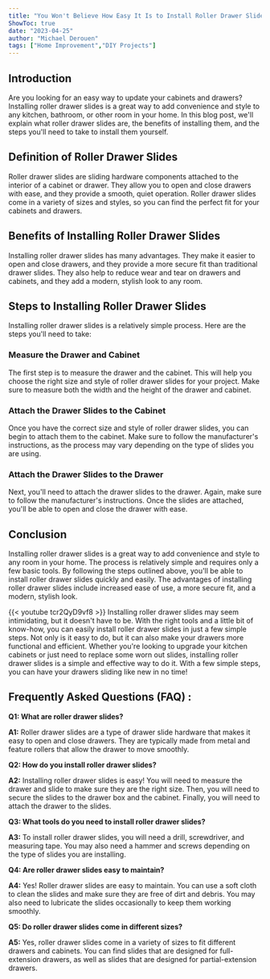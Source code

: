 ```yaml
---
title: "You Won't Believe How Easy It Is to Install Roller Drawer Slides!"
ShowToc: true 
date: "2023-04-25"
author: "Michael Derouen" 
tags: ["Home Improvement","DIY Projects"]
---
```

## Introduction

Are you looking for an easy way to update your cabinets and drawers? Installing roller drawer slides is a great way to add convenience and style to any kitchen, bathroom, or other room in your home. In this blog post, we'll explain what roller drawer slides are, the benefits of installing them, and the steps you'll need to take to install them yourself. 

## Definition of Roller Drawer Slides

Roller drawer slides are sliding hardware components attached to the interior of a cabinet or drawer. They allow you to open and close drawers with ease, and they provide a smooth, quiet operation. Roller drawer slides come in a variety of sizes and styles, so you can find the perfect fit for your cabinets and drawers.

## Benefits of Installing Roller Drawer Slides

Installing roller drawer slides has many advantages. They make it easier to open and close drawers, and they provide a more secure fit than traditional drawer slides. They also help to reduce wear and tear on drawers and cabinets, and they add a modern, stylish look to any room.

## Steps to Installing Roller Drawer Slides

Installing roller drawer slides is a relatively simple process. Here are the steps you'll need to take:

### Measure the Drawer and Cabinet

The first step is to measure the drawer and the cabinet. This will help you choose the right size and style of roller drawer slides for your project. Make sure to measure both the width and the height of the drawer and cabinet.

### Attach the Drawer Slides to the Cabinet

Once you have the correct size and style of roller drawer slides, you can begin to attach them to the cabinet. Make sure to follow the manufacturer's instructions, as the process may vary depending on the type of slides you are using.

### Attach the Drawer Slides to the Drawer

Next, you'll need to attach the drawer slides to the drawer. Again, make sure to follow the manufacturer's instructions. Once the slides are attached, you'll be able to open and close the drawer with ease.

## Conclusion

Installing roller drawer slides is a great way to add convenience and style to any room in your home. The process is relatively simple and requires only a few basic tools. By following the steps outlined above, you'll be able to install roller drawer slides quickly and easily. The advantages of installing roller drawer slides include increased ease of use, a more secure fit, and a modern, stylish look.

{{< youtube tcr2QyD9vf8 >}} 
Installing roller drawer slides may seem intimidating, but it doesn't have to be. With the right tools and a little bit of know-how, you can easily install roller drawer slides in just a few simple steps. Not only is it easy to do, but it can also make your drawers more functional and efficient. Whether you're looking to upgrade your kitchen cabinets or just need to replace some worn out slides, installing roller drawer slides is a simple and effective way to do it. With a few simple steps, you can have your drawers sliding like new in no time!

## Frequently Asked Questions (FAQ) :
**Q1: What are roller drawer slides?**

**A1:** Roller drawer slides are a type of drawer slide hardware that makes it easy to open and close drawers. They are typically made from metal and feature rollers that allow the drawer to move smoothly.

**Q2: How do you install roller drawer slides?**

**A2:** Installing roller drawer slides is easy! You will need to measure the drawer and slide to make sure they are the right size. Then, you will need to secure the slides to the drawer box and the cabinet. Finally, you will need to attach the drawer to the slides.

**Q3: What tools do you need to install roller drawer slides?**

**A3:** To install roller drawer slides, you will need a drill, screwdriver, and measuring tape. You may also need a hammer and screws depending on the type of slides you are installing.

**Q4: Are roller drawer slides easy to maintain?**

**A4:** Yes! Roller drawer slides are easy to maintain. You can use a soft cloth to clean the slides and make sure they are free of dirt and debris. You may also need to lubricate the slides occasionally to keep them working smoothly.

**Q5: Do roller drawer slides come in different sizes?**

**A5:** Yes, roller drawer slides come in a variety of sizes to fit different drawers and cabinets. You can find slides that are designed for full-extension drawers, as well as slides that are designed for partial-extension drawers.





